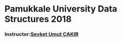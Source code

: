 # Pamukkale University Data Structures 2018
### Instructor:[Şevket Umut ÇAKIR ](https://github.com/sevketcakir)  
